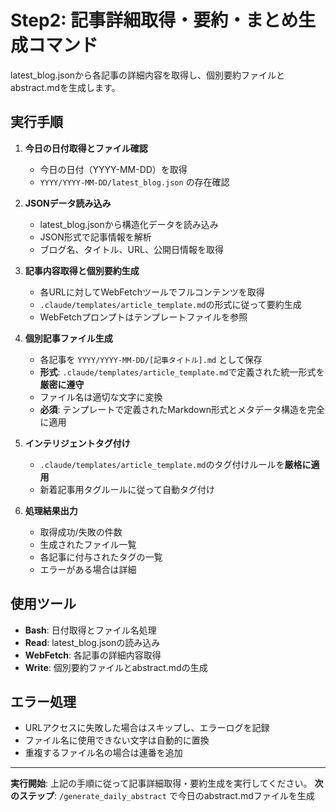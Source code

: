# Step2: 記事詳細取得・要約・まとめ生成コマンド

latest_blog.jsonから各記事の詳細内容を取得し、個別要約ファイルとabstract.mdを生成します。

## 実行手順

1. **今日の日付取得とファイル確認**
   - 今日の日付（YYYY-MM-DD）を取得
   - `YYYY/YYYY-MM-DD/latest_blog.json` の存在確認

2. **JSONデータ読み込み**
   - latest_blog.jsonから構造化データを読み込み
   - JSON形式で記事情報を解析
   - ブログ名、タイトル、URL、公開日情報を取得

3. **記事内容取得と個別要約生成**
   - 各URLに対してWebFetchツールでフルコンテンツを取得
   - `.claude/templates/article_template.md`の形式に従って要約生成
   - WebFetchプロンプトはテンプレートファイルを参照

4. **個別記事ファイル生成**
   - 各記事を `YYYY/YYYY-MM-DD/[記事タイトル].md` として保存
   - **形式**: `.claude/templates/article_template.md`で定義された統一形式を**厳密に遵守**
   - ファイル名は適切な文字に変換
   - **必須**: テンプレートで定義されたMarkdown形式とメタデータ構造を完全に適用

5. **インテリジェントタグ付け**
   - `.claude/templates/article_template.md`のタグ付けルールを**厳格に適用**
   - 新着記事用タグルールに従って自動タグ付け

6. **処理結果出力**
   - 取得成功/失敗の件数
   - 生成されたファイル一覧
   - 各記事に付与されたタグの一覧
   - エラーがある場合は詳細

## 使用ツール
- **Bash**: 日付取得とファイル名処理
- **Read**: latest_blog.jsonの読み込み
- **WebFetch**: 各記事の詳細内容取得
- **Write**: 個別要約ファイルとabstract.mdの生成

## エラー処理
- URLアクセスに失敗した場合はスキップし、エラーログを記録
- ファイル名に使用できない文字は自動的に置換
- 重複するファイル名の場合は連番を追加

---

**実行開始**: 上記の手順に従って記事詳細取得・要約生成を実行してください。
**次のステップ**: `/generate_daily_abstract` で今日のabstract.mdファイルを生成